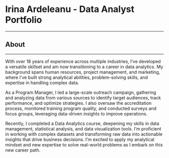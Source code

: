 # Irina Ardeleanu - Data Analyst Portfolio
___
## About
***

With over 18 years of experience across multiple industries, I’ve developed a versatile skillset and am now transitioning to a career in data analytics. My background spans human resources, project management, and marketing, where I’ve built strong analytical abilities, problem-solving skills, and expertise in handling complex data.

As a Program Manager, I led a large-scale outreach campaign, gathering and analyzing data from various sources to identify target audiences, track performance, and optimize strategies. I also oversaw the accreditation process, monitored training program quality, and conducted surveys and focus groups, leveraging data-driven insights to improve operations.

Recently, I completed a Data Analytics course, deepening my skills in data management, statistical analysis, and data visualization tools. I’m proficient in working with complex datasets and transforming raw data into actionable insights that drive business decisions. I’m excited to apply my analytical mindset and new expertise to solve real-world problems as I embark on this new career path.


